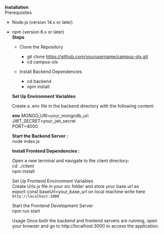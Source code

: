 
**Installation**  
  Prerequisites  
 * Node.js (version 14.x or later)  
 * npm (version 6.x or later)  
**Steps**
    * Clone the Repository   
      * git clone https://github.com/yourusername/campus-olx.git
      * cd campus-olx
        
    * Install Backend Dependencies
       * cd backend
       * npm install
         
    **Set Up Environment Variables**
    
    Create a .env file in the backend directory with the following content:
    
    **env**
      MONGO_URI=your_mongodb_uri  
      JWT_SECRET=your_jwt_secret  
      PORT=4000  

   **Start the Backend Server :**   
    node index.js

   **Install Frontend Dependencies :**  
    
     Open a new terminal and navigate to the client directory:  
      cd ../client  
      npm install
     
     Set Up Frontend Environment Variables  
      Create Urls.js file in your src folder and store your base url as  
      export const baseUrl=your_base_url  on local machine write here `http://localhost:3000`
   
    Start the Frontend Development Server  
      npm run start
   
    Usage
    Once both the backend and frontend servers are running,
    open your browser and go to http://localhost:3000 to access the application.
